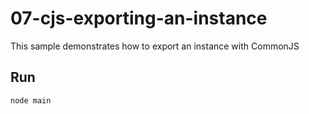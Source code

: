 # 07-cjs-exporting-an-instance

This sample demonstrates how to export an instance with CommonJS

## Run

```bash
node main
```